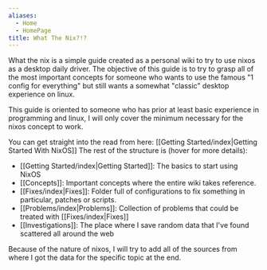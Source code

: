 ```yaml
---
aliases:
  - Home
  - HomePage
title: What The Nix?!?
---
```

What the nix is a simple guide created as a personal wiki to try to use nixos as a desktop daily driver.
The objective of this guide is to try to grasp all of the most important concepts for someone who wants to use the famous "1 config for everything" but still wants a somewhat "classic" desktop experience on linux.

This guide is oriented to someone who has prior at least basic experience in programming and linux, I will only cover the minimum necessary for the nixos concept to work.

You can get straight into the read from here: [[Getting Started/index|Getting Started With NixOS]]
The rest of the structure is (hover for more details):
- [[Getting Started/index|Getting Started]]: The basics to start using NixOS
- [[Concepts]]: Important concepts where the entire wiki takes reference.
- [[Fixes/index|Fixes]]: Folder full of configurations to fix something in particular, patches or scripts.
- [[Problems/index|Problems]]: Collection of problems that could be treated with [[Fixes/index|Fixes]]
- [[Investigations]]: The place where I save random data that I've found scattered all around the web 

Because of the nature of nixos, I will try to add all of the sources from where I got the data for the specific topic at the end.

